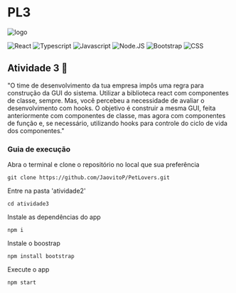 # PL3

![logo](https://github.com/JaovitoP/PetLovers/assets/115598741/8cd28b13-7ca2-42e5-84c7-809b83268524)

![React](https://img.shields.io/badge/React-20232A?style=for-the-badge&logo=react&logoColor=61DAFB)
![Typescript](https://img.shields.io/badge/TypeScript-007ACC?style=for-the-badge&logo=typescript&logoColor=white)
![Javascript](https://img.shields.io/badge/JavaScript-323330?style=for-the-badge&logo=javascript&logoColor=F7DF1E)
![Node.JS](https://img.shields.io/badge/Node.js-43853D?style=for-the-badge&logo=node.js&logoColor=white)
![Bootstrap](https://img.shields.io/badge/Bootstrap-563D7C?style=for-the-badge&logo=bootstrap&logoColor=white)
![CSS](https://img.shields.io/badge/CSS3-1572B6?style=for-the-badge&logo=css3&logoColor=white)

## Atividade 3 🐾
"O time de desenvolvimento da tua empresa impôs uma regra para construção da GUI do sistema. Utilizar a biblioteca react com componentes de classe, sempre. Mas, você percebeu a necessidade de avaliar o desenvolvimento com hooks. O objetivo é construir a mesma GUI, feita anteriormente com componentes de classe, mas agora com componentes de função e, se necessário, utilizando hooks para controle do ciclo de vida dos componentes."

### Guia de execução
Abra o terminal e clone o repositório no local que sua preferência
~~~
git clone https://github.com/JaovitoP/PetLovers.git
~~~
Entre na pasta 'atividade2'
~~~
cd atividade3
~~~
Instale as dependências do app
~~~
npm i
~~~
Instale o boostrap
~~~
npm install bootstrap
~~~~
Execute o app
~~~
npm start
~~~
